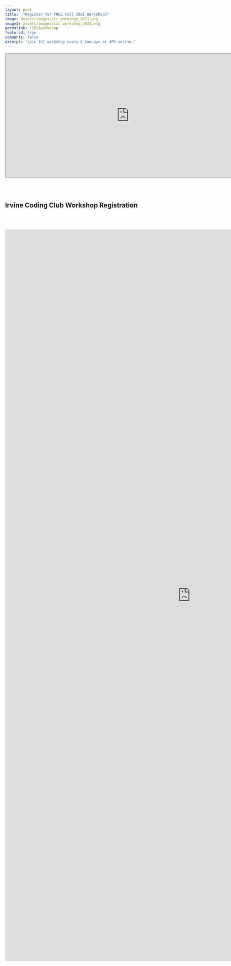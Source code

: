 ```yaml
---
layout: post
title:  "Register for FREE Fall 2021 Workshops"
image: assets/images/icc_workshop_2021.png
image2: assets/images/icc_workshop_2021.png
permalink: /2021workshop
featured: true
comments: false
excerpt: "Join ICC workshop every 2 Sundays at 4PM online."
---
```


<iframe src="https://calendar.google.com/calendar/embed?height=400&wkst=1&bgcolor=%23ffffff&ctz=America%2FLos_Angeles&src=aXJ2aW5lY29kaW5nY2x1YkBnbWFpbC5jb20&src=aG9iaDNuNm4zbzMwbGFkcDg5bDQ4NHQ1dm9AZ3JvdXAuY2FsZW5kYXIuZ29vZ2xlLmNvbQ&color=%23039BE5&color=%239E69AF&showTabs=1&showTz=1&showNav=1&mode=AGENDA" style="border:solid 1px #777" width="800" height="400" frameborder="0" scrolling="no"></iframe>


<div>

<br/><br/>
<h2>Irvine Coding Club Workshop Registration</h2>

<br/><br/>


<iframe src="https://docs.google.com/forms/d/e/1FAIpQLSek4Uej2JBgq2U3fA5SNlnEU2pDTUKaVHfawFQ7e3ozWpNhgQ/viewform?embedded=true" width="1200" height="2368" frameborder="0" marginheight="0" marginwidth="0">Loading…</iframe>
</div>

